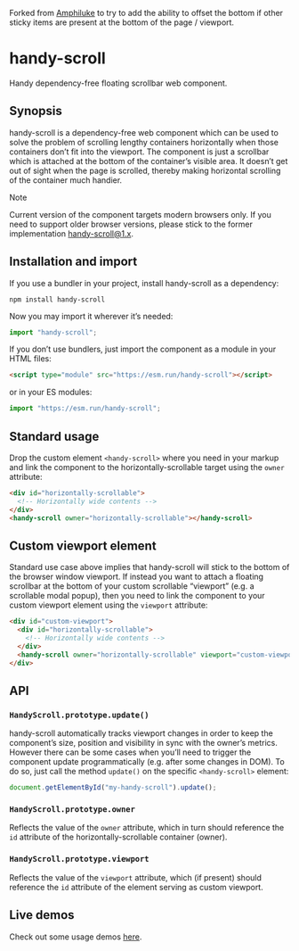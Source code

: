 Forked from [Amphiluke](https://github.com/Amphiluke) to try to add the ability to offset the bottom if other sticky items are present at the bottom of the page / viewport.

# handy-scroll

Handy dependency-free floating scrollbar web component.

## Synopsis

handy-scroll is a dependency-free web component which can be used to solve the problem of scrolling lengthy containers horizontally when those containers don’t fit into the viewport. The component is just a scrollbar which is attached at the bottom of the container’s visible area. It doesn’t get out of sight when the page is scrolled, thereby making horizontal scrolling of the container much handier.

> [!NOTE]
> Current version of the component targets modern browsers only. If you need to support older browser versions, please stick to the former implementation [handy-scroll@1.x](https://github.com/Amphiluke/handy-scroll/tree/v1).

## Installation and import

If you use a bundler in your project, install handy-scroll as a dependency:

```shell
npm install handy-scroll
```

Now you may import it wherever it’s needed:

```javascript
import "handy-scroll";
```

If you don’t use bundlers, just import the component as a module in your HTML files:

```html
<script type="module" src="https://esm.run/handy-scroll"></script>
```

or in your ES modules:

```javascript
import "https://esm.run/handy-scroll";
```

## Standard usage

Drop the custom element `<handy-scroll>` where you need in your markup and link the component to the horizontally-scrollable target using the `owner` attribute:

```html
<div id="horizontally-scrollable">
  <!-- Horizontally wide contents -->
</div>
<handy-scroll owner="horizontally-scrollable"></handy-scroll>
```

## Custom viewport element

Standard use case above implies that handy-scroll will stick to the bottom of the browser window viewport. If instead you want to attach a floating scrollbar at the bottom of your custom scrollable “viewport” (e.g. a scrollable modal popup), then you need to link the component to your custom viewport element using the `viewport` attribute:

```html
<div id="custom-viewport">
  <div id="horizontally-scrollable">
    <!-- Horizontally wide contents -->
  </div>
  <handy-scroll owner="horizontally-scrollable" viewport="custom-viewport"></handy-scroll>
</div>
```

## API

### `HandyScroll.prototype.update()`

handy-scroll automatically tracks viewport changes in order to keep the component’s size, position and visibility in sync with the owner’s metrics. However there can be some cases when you’ll need to trigger the component update programmatically (e.g. after some changes in DOM). To do so, just call the method `update()` on the specific `<handy-scroll>` element:

```javascript
document.getElementById("my-handy-scroll").update();
```

### `HandyScroll.prototype.owner`

Reflects the value of the `owner` attribute, which in turn should reference the `id` attribute of the horizontally-scrollable container (owner).

### `HandyScroll.prototype.viewport`

Reflects the value of the `viewport` attribute, which (if present) should reference the `id` attribute of the element serving as custom viewport.

## Live demos

Check out some usage demos [here](https://amphiluke.github.io/handy-scroll/).
